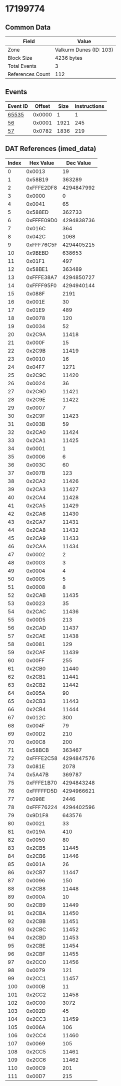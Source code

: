# 17199774

## Common Data

| Field            | Value                   |
|------------------|-------------------------|
| Zone             | Valkurm Dunes (ID: 103) |
| Block Size       | 4236 bytes              |
| Total Events     | 3                       |
| References Count | 112                     |

## Events

| Event ID            | Offset   |   Size |   Instructions |
|---------------------|----------|--------|----------------|
| [65535](./65535.md) | 0x0000   |      1 |              1 |
| [56](./56.md)       | 0x0001   |   1921 |            245 |
| [57](./57.md)       | 0x0782   |   1836 |            219 |

## DAT References (imed_data)

|   Index | Hex Value   |   Dec Value |
|---------|-------------|-------------|
|       0 | 0x0013      |          19 |
|       1 | 0x58B19     |      363289 |
|       2 | 0xFFFE2DF8  |  4294847992 |
|       3 | 0x0000      |           0 |
|       4 | 0x0041      |          65 |
|       5 | 0x588ED     |      362733 |
|       6 | 0xFFFE09D0  |  4294838736 |
|       7 | 0x016C      |         364 |
|       8 | 0x042C      |        1068 |
|       9 | 0xFFF76C5F  |  4294405215 |
|      10 | 0x9BEBD     |      638653 |
|      11 | 0x01F1      |         497 |
|      12 | 0x58BE1     |      363489 |
|      13 | 0xFFFE38A7  |  4294850727 |
|      14 | 0xFFFF95F0  |  4294940144 |
|      15 | 0x088F      |        2191 |
|      16 | 0x001E      |          30 |
|      17 | 0x01E9      |         489 |
|      18 | 0x0078      |         120 |
|      19 | 0x0034      |          52 |
|      20 | 0x2C9A      |       11418 |
|      21 | 0x000F      |          15 |
|      22 | 0x2C9B      |       11419 |
|      23 | 0x0010      |          16 |
|      24 | 0x04F7      |        1271 |
|      25 | 0x2C9C      |       11420 |
|      26 | 0x0024      |          36 |
|      27 | 0x2C9D      |       11421 |
|      28 | 0x2C9E      |       11422 |
|      29 | 0x0007      |           7 |
|      30 | 0x2C9F      |       11423 |
|      31 | 0x003B      |          59 |
|      32 | 0x2CA0      |       11424 |
|      33 | 0x2CA1      |       11425 |
|      34 | 0x0001      |           1 |
|      35 | 0x0006      |           6 |
|      36 | 0x003C      |          60 |
|      37 | 0x007B      |         123 |
|      38 | 0x2CA2      |       11426 |
|      39 | 0x2CA3      |       11427 |
|      40 | 0x2CA4      |       11428 |
|      41 | 0x2CA5      |       11429 |
|      42 | 0x2CA6      |       11430 |
|      43 | 0x2CA7      |       11431 |
|      44 | 0x2CA8      |       11432 |
|      45 | 0x2CA9      |       11433 |
|      46 | 0x2CAA      |       11434 |
|      47 | 0x0002      |           2 |
|      48 | 0x0003      |           3 |
|      49 | 0x0004      |           4 |
|      50 | 0x0005      |           5 |
|      51 | 0x0008      |           8 |
|      52 | 0x2CAB      |       11435 |
|      53 | 0x0023      |          35 |
|      54 | 0x2CAC      |       11436 |
|      55 | 0x00D5      |         213 |
|      56 | 0x2CAD      |       11437 |
|      57 | 0x2CAE      |       11438 |
|      58 | 0x0081      |         129 |
|      59 | 0x2CAF      |       11439 |
|      60 | 0x00FF      |         255 |
|      61 | 0x2CB0      |       11440 |
|      62 | 0x2CB1      |       11441 |
|      63 | 0x2CB2      |       11442 |
|      64 | 0x005A      |          90 |
|      65 | 0x2CB3      |       11443 |
|      66 | 0x2CB4      |       11444 |
|      67 | 0x012C      |         300 |
|      68 | 0x004F      |          79 |
|      69 | 0x00D2      |         210 |
|      70 | 0x00C8      |         200 |
|      71 | 0x58BCB     |      363467 |
|      72 | 0xFFFE2C58  |  4294847576 |
|      73 | 0x081E      |        2078 |
|      74 | 0x5A47B     |      369787 |
|      75 | 0xFFFE1B70  |  4294843248 |
|      76 | 0xFFFFFD5D  |  4294966621 |
|      77 | 0x098E      |        2446 |
|      78 | 0xFFF76224  |  4294402596 |
|      79 | 0x9D1F8     |      643576 |
|      80 | 0x0021      |          33 |
|      81 | 0x019A      |         410 |
|      82 | 0x0050      |          80 |
|      83 | 0x2CB5      |       11445 |
|      84 | 0x2CB6      |       11446 |
|      85 | 0x001A      |          26 |
|      86 | 0x2CB7      |       11447 |
|      87 | 0x0096      |         150 |
|      88 | 0x2CB8      |       11448 |
|      89 | 0x000A      |          10 |
|      90 | 0x2CB9      |       11449 |
|      91 | 0x2CBA      |       11450 |
|      92 | 0x2CBB      |       11451 |
|      93 | 0x2CBC      |       11452 |
|      94 | 0x2CBD      |       11453 |
|      95 | 0x2CBE      |       11454 |
|      96 | 0x2CBF      |       11455 |
|      97 | 0x2CC0      |       11456 |
|      98 | 0x0079      |         121 |
|      99 | 0x2CC1      |       11457 |
|     100 | 0x000B      |          11 |
|     101 | 0x2CC2      |       11458 |
|     102 | 0x0C00      |        3072 |
|     103 | 0x002D      |          45 |
|     104 | 0x2CC3      |       11459 |
|     105 | 0x006A      |         106 |
|     106 | 0x2CC4      |       11460 |
|     107 | 0x0069      |         105 |
|     108 | 0x2CC5      |       11461 |
|     109 | 0x2CC6      |       11462 |
|     110 | 0x00C9      |         201 |
|     111 | 0x00D7      |         215 |
